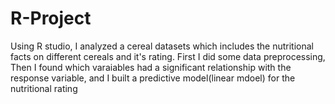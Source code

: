 # R-Project
Using R studio, I analyzed a cereal datasets which includes the nutritional facts on different cereals and it's rating. First I did some data preprocessing, Then I found which varaiables had a significant relationship with the response variable, and I built a predictive model(linear mdoel) for the nutritional rating  
